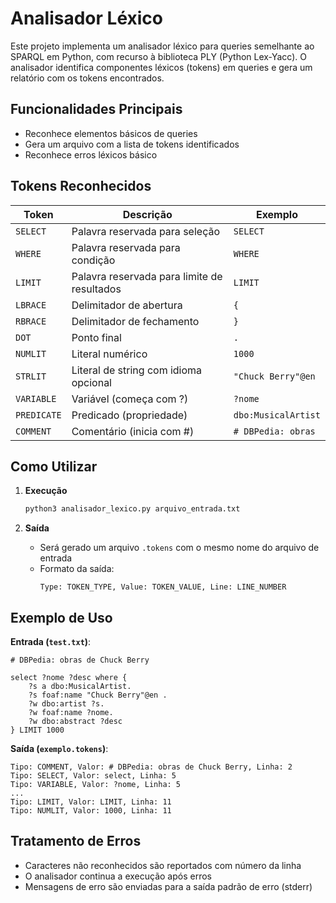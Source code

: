 # Analisador Léxico

Este projeto implementa um analisador léxico para queries semelhante ao SPARQL em Python, com recurso à biblioteca PLY (Python Lex-Yacc). O analisador identifica componentes léxicos (tokens) em queries e gera um relatório com os tokens encontrados.

## Funcionalidades Principais
- Reconhece elementos básicos de queries
- Gera um arquivo com a lista de tokens identificados
- Reconhece erros léxicos básico

## Tokens Reconhecidos
| Token        | Descrição                                     | Exemplo                     |
|--------------|-----------------------------------------------|-----------------------------|
| `SELECT`     | Palavra reservada para seleção                | `SELECT`                    |
| `WHERE`      | Palavra reservada para condição               | `WHERE`                     |
| `LIMIT`      | Palavra reservada para limite de resultados   | `LIMIT`                     |
| `LBRACE`     | Delimitador de abertura                       | `{`                         |
| `RBRACE`     | Delimitador de fechamento                     | `}`                         |
| `DOT`        | Ponto final                                   | `.`                         |
| `NUMLIT`     | Literal numérico                              | `1000`                      |
| `STRLIT`     | Literal de string com idioma opcional         | `"Chuck Berry"@en`          |
| `VARIABLE`   | Variável (começa com ?)                       | `?nome`                     |
| `PREDICATE`  | Predicado (propriedade)                       | `dbo:MusicalArtist`         |
| `COMMENT`    | Comentário (inicia com #)                     | `# DBPedia: obras`          |

## Como Utilizar
1. **Execução**
   ```bash
   python3 analisador_lexico.py arquivo_entrada.txt
   ```

2. **Saída**
   - Será gerado um arquivo `.tokens` com o mesmo nome do arquivo de entrada
   - Formato da saída:
     ```
     Type: TOKEN_TYPE, Value: TOKEN_VALUE, Line: LINE_NUMBER
     ```

## Exemplo de Uso
**Entrada (`test.txt`)**:
```sparql
# DBPedia: obras de Chuck Berry

select ?nome ?desc where {
    ?s a dbo:MusicalArtist.
    ?s foaf:name "Chuck Berry"@en .
    ?w dbo:artist ?s.
    ?w foaf:name ?nome.
    ?w dbo:abstract ?desc
} LIMIT 1000
```

**Saída (`exemplo.tokens`)**:
```
Tipo: COMMENT, Valor: # DBPedia: obras de Chuck Berry, Linha: 2
Tipo: SELECT, Valor: select, Linha: 5
Tipo: VARIABLE, Valor: ?nome, Linha: 5
...
Tipo: LIMIT, Valor: LIMIT, Linha: 11
Tipo: NUMLIT, Valor: 1000, Linha: 11
```

## Tratamento de Erros
- Caracteres não reconhecidos são reportados com número da linha
- O analisador continua a execução após erros
- Mensagens de erro são enviadas para a saída padrão de erro (stderr)


